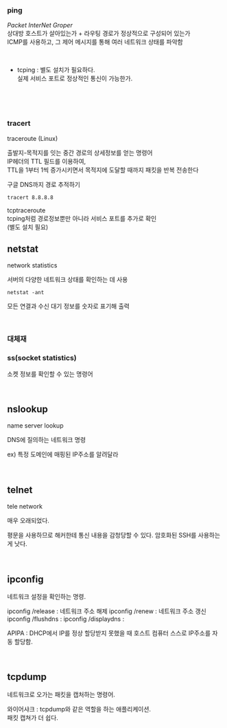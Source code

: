 ### **ping**  
*Packet InterNet Groper*   
상대방 호스트가 살아있는가 + 라우팅 경로가 정상적으로 구성되어 있는가    
ICMP를 사용하고, 그 제어 메시지를 통해 여러 네트워크 상태를 파악함  

 
&nbsp;
 
- tcping : 별도 설치가 필요하다.  
실제 서비스 포트로 정상적인 통신이 가능한가.

 
&nbsp;
 
 
&nbsp;
 
### **tracert**
traceroute (Linux)

출발지-목적지를 잇는 중간 경로의 상세정보를 얻는 명령어  
IP헤더의 TTL 필드를 이용하여,  
TTL을 1부터 1씩 증가시키면서 목적지에 도달할 때까지 패킷을 반복 전송한다  

구글 DNS까지 경로 추적하기
```
tracert 8.8.8.8
```


tcptraceroute  
tcping처럼 경로정보뿐만 아니라 서비스 포트를 추가로 확인  
(별도 설치 필요)


## **netstat**
network statistics  

서버의 다양한 네트워크 상태를 확인하는 데 사용

```
netstat -ant
```
모든 연결과 수신 대기 정보를 숫자로 표기해 출력

 
&nbsp;

### **대체재**
### ss(socket statistics)
소켓 정보를 확인할 수 있는 명령어

 
&nbsp;
 
## **nslookup**
name server lookup  

DNS에 질의하는 네트워크 명령

ex) 특정 도메인에 매핑된 IP주소를 알려달라  

 
&nbsp;
 
## **telnet**
tele network  

매우 오래되었다.

평문을 사용하므로 해커한테 통신 내용을 감청당할 수 있다.
암호화된 SSH를 사용하는게 낫다.  


 
&nbsp;
 

## **ipconfig**
네트워크 설정을 확인하는 명령.  

ipconfig /release : 네트워크 주소 해제
ipconfig /renew : 네트워크 주소 갱신
ipconfig /flushdns : 
ipconfig /displaydns : 

APIPA : DHCP에서 IP를 정상 할당받지 못했을 때 호스트 컴퓨터 스스로 IP주소를 자동 할당함.


 
&nbsp;
 
## **tcpdump**
네트워크로 오가는 패킷을 캡처하는 명령어.

와이어샤크 : tcpdump와 같은 역할을 하는 애플리케이션.  
패킷 캡쳐가 더 쉽다.

